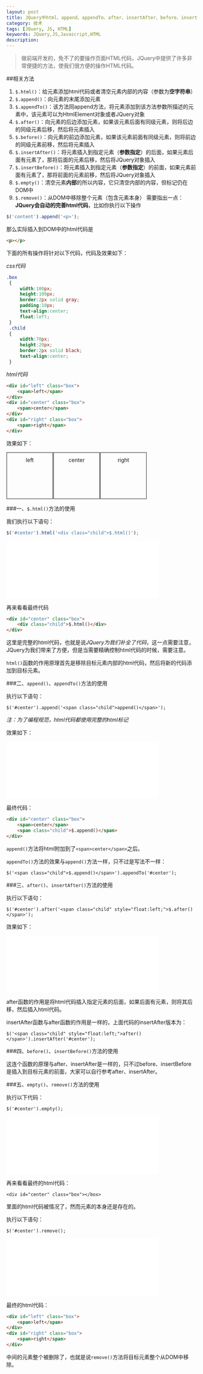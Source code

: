 ```yaml
---
layout: post
title: JQuery中html、append、appendTo、after、insertAfter、before、insertBefore、empty、remove系列方法的使用
category: 技术
tags: [JQuery, JS, HTML]
keywords: JQuery,JS,Javascript,HTML
description:
---
```


>做前端开发的，免不了的要操作页面HTML代码，JQuery中提供了许多非常便捷的方法，使我们很方便的操作HTML代码。

##相关方法

1. `$.html()`：给元素添加html代码或者清空元素内部的内容（参数为**空字符串**）
2. `$.append()`：向元素的末尾添加元素
3. `$.appendTo()`：该方法同append方法，将元素添加到该方法参数所描述的元素中，该元素可以为HtmlElement对象或者JQuery对象
4. `$.after()`：向元素的后边添加元素，如果该元素后面有同级元素，则将后边的同级元素后移，然后将元素插入
5. `$.before()`：向元素的前边添加元素，如果该元素前面有同级元素，则将前边的同级元素前移，然后将元素插入
6. `$.insertAfter()`：将元素插入到指定元素（**参数指定**）的后面，如果元素后面有元素了，那将后面的元素后移，然后将JQuery对象插入
7. `$.insertBefore()`：将元素插入到指定元素（**参数指定**）的前面，如果元素前面有元素了，那将前面的元素前移，然后将JQuery对象插入
8. `$.empty()`：清空元素**内部**的所以内容，它只清空内部的内容，但标记仍在DOM中
9. `$.remove()`：从DOM中移除整个元素（包含元素本身）
需要指出一点：**JQuery会自动的完善html代码**，比如你执行以下操作

```js
$('content').append('<p>');
```

那么实际插入到DOM中的html代码是

```html
<p></p>
```

下面的所有操作将针对以下代码，代码及效果如下：

*css代码*

```css
.box  
 {  
     width:100px;   
     height:100px;   
     border:2px solid gray;  
     padding:10px;  
     text-align:center;
     float:left;
 }  
 .child  
 {  
     width:70px;   
     height:20px;   
     border:2px solid black;  
     text-align:center;  
 }
```

*html代码*

```html
<div id="left" class="box">  
    <span>left</span>  
</div>  
<div id="center" class="box">  
    <span>center</span>  
</div>  
<div id="right" class="box">  
    <span>right</span>  
</div>
```

效果如下：

<style type="text/css">
    .box  
    {  
        width:100px;   
        height:100px;   
        border:2px solid gray;  
        padding:10px;  
        text-align:center;
        float: left;
    }  
    .child  
    {  
        width:70px;   
        height:20px;   
        border:2px solid black;  
        text-align:center;  
    }
</style>
<div id="left" class="box">
    <span>left</span>
</div>
<div id="center" class="box">
    <span>center</span>
</div>
<div id="right" class="box">
    <span>right</span>
</div>
<div style="clear:both;"></div>

###一、`$.html()`方法的使用

我们执行以下语句：

```js
$('#center').html('<div class="child">$.html()');
```

<iframe src="/post_res/2014-09-22/code/html_html.html"
    name="html1" frameborder="0"  scrolling="no" 
    style="width:80%;"
    onload="this.height=window.frames['html1'].document.body.scrollHeight;"></iframe>

再来看看最终代码

```html
<div id="center" class="box">
    <div class="child">$.html()</div>
</div>
```

这里是完整的html代码，也就是说*JQuery为我们补全了代码*，这一点需要注意，JQuery为我们带来了方便，但是当需要精确控制html代码的时候，需要注意。

`html()`函数的作用原理首先是移除目标元素内部的html代码，然后将新的代码添加到目标元素。

###二、`append()`、`appendTo()`方法的使用

执行以下语句：

    $('#center').append('<span class="child">append()</span>');

*注：为了编程规范，html代码都使用完整的html标记*

效果如下：

<iframe src="/post_res/2014-09-22/code/html_append_appendto.html"
    name="html2" frameborder="0"  scrolling="no" 
    style="width:80%;"
    onload="this.height=window.frames['html2'].document.body.scrollHeight;"></iframe>

最终代码：

```html
<div id="center" class="box">
    <span>center</span>
    <span class="child">$.append()</span>
</div>
```

`append()`方法将html附加到了`<span>center</span>`之后。

`appendTo()`方法的效果与`append()`方法一样，只不过是写法不一样：

    $('<span class="child">$.append()</span>').appendTo('#center');

###三、`after()`、`insertAfter()`方法的使用

执行以下语句：

    $('#center').after('<span class="child" style="float:left;">$.after()</span>');

效果如下：

<iframe src="/post_res/2014-09-22/code/html_after_insertafter.html"
    name="html3" frameborder="0"  scrolling="no" 
    style="width:80%;"
    onload="this.height=window.frames['html3'].document.body.scrollHeight;"></iframe>

after函数的作用是将html代码插入指定元素的后面，如果后面有元素，则将其后移，然后插入html代码。

insertAfter函数与after函数的作用是一样的，上面代码的insertAfter版本为：

    $('<span class="child" style="float:left;">after()</span>').insertAfter('#center');

###四、`before()`、`insertBefore()`方法的使用

这连个函数的原理与after、insertAfter是一样的，只不过before、insertBefore是插入到目标元素的前面，大家可以自行参考after、insertAfter。

###五、`empty()`、`remove()`方法的使用

执行以下代码：

    $('#center').empty();

<iframe src="/post_res/2014-09-22/code/html_empty.html"
    name="html4" frameborder="0"  scrolling="no" 
    style="width:80%;"
    onload="this.height=window.frames['html4'].document.body.scrollHeight;"></iframe>

再来看看最终的html代码：

    <div id="center" class="box"></box>

里面的html代码被情况了，然而元素的本身还是存在的。

执行以下语句：

    $('#center').remove();

<iframe src="/post_res/2014-09-22/code/html_remove.html"
    name="html5" frameborder="0"  scrolling="no" 
    style="width:80%;"
    onload="this.height=window.frames['html5'].document.body.scrollHeight;"></iframe>

最终的html代码：

```html
<div id="left" class="box">
    <span>left</span>
</div>
<div id="right" class="box">
    <span>right</span>
</div>
```

中间的元素整个被删除了，也就是说`remove()`方法将目标元素整个从DOM中移除。